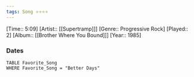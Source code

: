```yaml
---
tags: Song ⭐⭐⭐⭐ 
---
```

[Time:: 5:09]
[Artist:: [[Supertramp]]]
[Genre:: Progressive Rock]
[Played:: 2]
[Album:: [[Brother Where You Bound]]]
[Year:: 1985]
### Dates
````dataview
TABLE Favorite_Song
WHERE Favorite_Song = "Better Days"
````